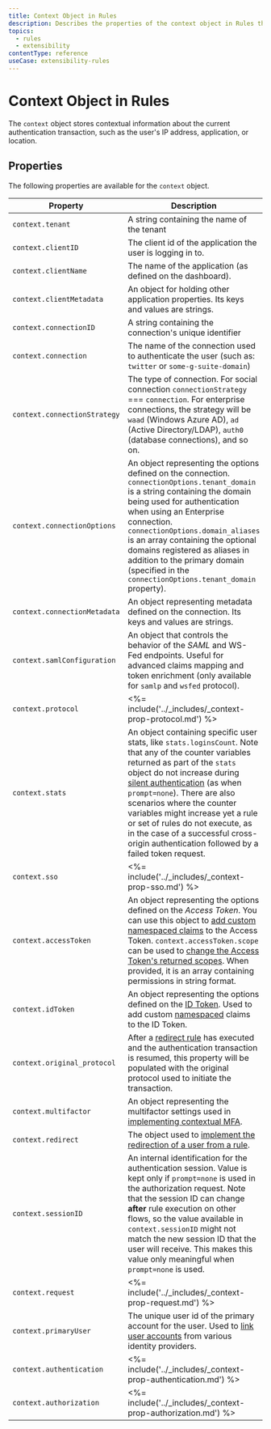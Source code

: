 ```yaml
---
title: Context Object in Rules
description: Describes the properties of the context object in Rules that stores information about users' IP addresses, applications, and location. 
topics:
  - rules
  - extensibility
contentType: reference
useCase: extensibility-rules
---
```


# Context Object in Rules

The `context` object stores contextual information about the current authentication transaction, such as the user's IP address, application, or location.

## Properties

The following properties are available for the `context` object.

| Property | Description |
|-|-|
| `context.tenant` | A string containing the name of the tenant |
| `context.clientID` | The client id of the application the user is logging in to. |
| `context.clientName` | The name of the application (as defined on the dashboard). |
| `context.clientMetadata` | An object for holding other application properties. Its keys and values are strings. |
| `context.connectionID` | A string containing the connection's unique identifier |
| `context.connection` | The name of the connection used to authenticate the user (such as: `twitter` or `some-g-suite-domain`) |
| `context.connectionStrategy` | The type of connection. For social connection `connectionStrategy` === `connection`. For enterprise connections, the strategy will be `waad` (Windows Azure AD), `ad` (Active Directory/LDAP), `auth0` (database connections), and so on. |
| `context.connectionOptions` | An object representing the options defined on the connection. `connectionOptions.tenant_domain` is a string containing the domain being used for authentication when using an Enterprise connection. `connectionOptions.domain_aliases` is an array containing the optional domains registered as aliases in addition to the primary domain (specified in the `connectionOptions.tenant_domain` property). |
| `context.connectionMetadata` | An object representing metadata defined on the connection. Its keys and values are strings. |
| `context.samlConfiguration` | An object that controls the behavior of the <dfn data-key="security-assertion-markup-language">SAML</dfn> and WS-Fed endpoints. Useful for advanced claims mapping and token enrichment (only available for `samlp` and `wsfed` protocol). |
| `context.protocol` | <%= include('../_includes/_context-prop-protocol.md') %> |
| `context.stats` | An object containing specific user stats, like `stats.loginsCount`. Note that any of the counter variables returned as part of the `stats` object do not increase during [silent authentication](/api-auth/tutorials/silent-authentication) (as when `prompt=none`). There are also scenarios where the counter variables might increase yet a rule or set of rules do not execute, as in the case of a successful cross-origin authentication followed by a failed token request. |
| `context.sso` | <%= include('../_includes/_context-prop-sso.md') %> |
| `context.accessToken` | An object representing the options defined on the <dfn data-key="access-token">Access Token</dfn>. You can use this object to [add custom namespaced claims](/scopes/current/sample-use-cases#add-custom-claims-to-a-token) to the Access Token. `context.accessToken.scope` can be used to [change the Access Token's returned scopes](/rules/references/samples#modify-scope-of-access-token).  When provided, it is an array containing permissions in string format. |
| `context.idToken` | An object representing the options defined on the [ID Token](/tokens/concepts/id-tokens). Used to add custom [namespaced](/tokens/guides/create-namespaced-custom-claims) claims to the ID Token. |
| `context.original_protocol` | After a [redirect rule](/rules/current/redirect) has executed and the authentication transaction is resumed, this property will be populated with the original protocol used to initiate the transaction. |
| `context.multifactor` | An object representing the multifactor settings used in [implementing contextual MFA](/multifactor-authentication/custom). |
| `context.redirect` | The object used to [implement the redirection of a user from a rule](/rules/current/redirect#how-to-implement-a-redirect). |
| `context.sessionID` | An internal identification for the authentication session. Value is kept only if `prompt=none` is used in the authorization request. Note that the session ID can change **after** rule execution on other flows, so the value available in `context.sessionID` might not match the new session ID that the user will receive. This makes this value only meaningful when `prompt=none` is used. |
| `context.request` | <%= include('../_includes/_context-prop-request.md') %> |
| `context.primaryUser` | The unique user id of the primary account for the user. Used to [link user accounts](/users/concepts/overview-user-account-linking#automatic-account-linking) from various identity providers. |
| `context.authentication` | <%= include('../_includes/_context-prop-authentication.md') %> |
| `context.authorization` | <%= include('../_includes/_context-prop-authorization.md') %> |
